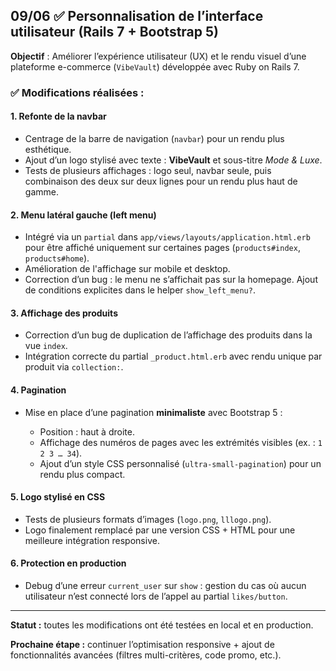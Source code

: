 ## 09/06 ✅ Personnalisation de l’interface utilisateur (Rails 7 + Bootstrap 5)

**Objectif** : Améliorer l’expérience utilisateur (UX) et le rendu visuel d’une plateforme e-commerce (`VibeVault`) développée avec Ruby on Rails 7.

### ✅ Modifications réalisées :

#### 1. Refonte de la navbar

* Centrage de la barre de navigation (`navbar`) pour un rendu plus esthétique.
* Ajout d’un logo stylisé avec texte : **VibeVault** et sous-titre *Mode & Luxe*.
* Tests de plusieurs affichages : logo seul, navbar seule, puis combinaison des deux sur deux lignes pour un rendu plus haut de gamme.

#### 2. Menu latéral gauche (left menu)

* Intégré via un `partial` dans `app/views/layouts/application.html.erb` pour être affiché uniquement sur certaines pages (`products#index`, `products#home`).
* Amélioration de l'affichage sur mobile et desktop.
* Correction d’un bug : le menu ne s’affichait pas sur la homepage. Ajout de conditions explicites dans le helper `show_left_menu?`.

#### 3. Affichage des produits

* Correction d’un bug de duplication de l’affichage des produits dans la vue `index`.
* Intégration correcte du partial `_product.html.erb` avec rendu unique par produit via `collection:`.

#### 4. Pagination

* Mise en place d’une pagination **minimaliste** avec Bootstrap 5 :

  * Position : haut à droite.
  * Affichage des numéros de pages avec les extrémités visibles (ex. : `1 2 3 … 34`).
  * Ajout d’un style CSS personnalisé (`ultra-small-pagination`) pour un rendu plus compact.

#### 5. Logo stylisé en CSS

* Tests de plusieurs formats d’images (`logo.png`, `lllogo.png`).
* Logo finalement remplacé par une version CSS + HTML pour une meilleure intégration responsive.

#### 6. Protection en production

* Debug d’une erreur `current_user` sur `show` : gestion du cas où aucun utilisateur n’est connecté lors de l’appel au partial `likes/button`.

---

**Statut :** toutes les modifications ont été testées en local et en production.

**Prochaine étape :** continuer l’optimisation responsive + ajout de fonctionnalités avancées (filtres multi-critères, code promo, etc.).
